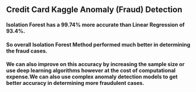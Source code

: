 ## Credit Card Kaggle Anomaly (Fraud) Detection
#### Isolation Forest has a 99.74% more accurate than Linear Regression of 93.4%.<br>
#### So overall Isolation Forest Method performed much better in determining the fraud cases.<br>
#### We can also improve on this accuracy by increasing the sample size or use deep learning algorithms however at the cost of computational expense.We can also use complex anomaly detection models to get better accuracy in determining more fraudulent cases.<br>

